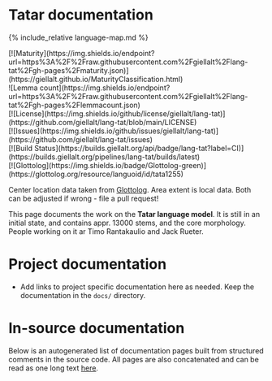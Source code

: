 # Tatar documentation

<div class="twocolumn map" markdown="1">

{% include_relative language-map.md %}

<div class="badges" markdown="1">
[![Maturity](https://img.shields.io/endpoint?url=https%3A%2F%2Fraw.githubusercontent.com%2Fgiellalt%2Flang-tat%2Fgh-pages%2Fmaturity.json)](https://giellalt.github.io/MaturityClassification.html) <br/>
![Lemma count](https://img.shields.io/endpoint?url=https%3A%2F%2Fraw.githubusercontent.com%2Fgiellalt%2Flang-tat%2Fgh-pages%2Flemmacount.json) <br/>
[![License](https://img.shields.io/github/license/giellalt/lang-tat)](https://github.com/giellalt/lang-tat/blob/main/LICENSE) <br/>
[![Issues](https://img.shields.io/github/issues/giellalt/lang-tat)](https://github.com/giellalt/lang-tat/issues) <br/>
[![Build Status](https://builds.giellalt.org/api/badge/lang-tat?label=CI)](https://builds.giellalt.org/pipelines/lang-tat/builds/latest) <br/>
[![Glottolog](https://img.shields.io/badge/Glottolog-green)](https://glottolog.org/resource/languoid/id/tata1255)
</div>

Center location data taken from [Glottolog](https://glottolog.org/). Area extent is local data. Both can be adjusted if wrong - file a pull request!

</div>

This page documents the work on the **Tatar language model**. It is still in an initial state, and contains appr. 13000 stems, and the core morphology. People working on it ar Timo Rantakaulio and 
Jack Rueter.

# Project documentation

* Add links to project specific documentation here as needed. Keep the documentation in the `docs/` directory.

# In-source documentation

Below is an autogenerated list of documentation pages built from structured comments in the source code. All pages are also concatenated and can be read as one long text [here](tat.md).
